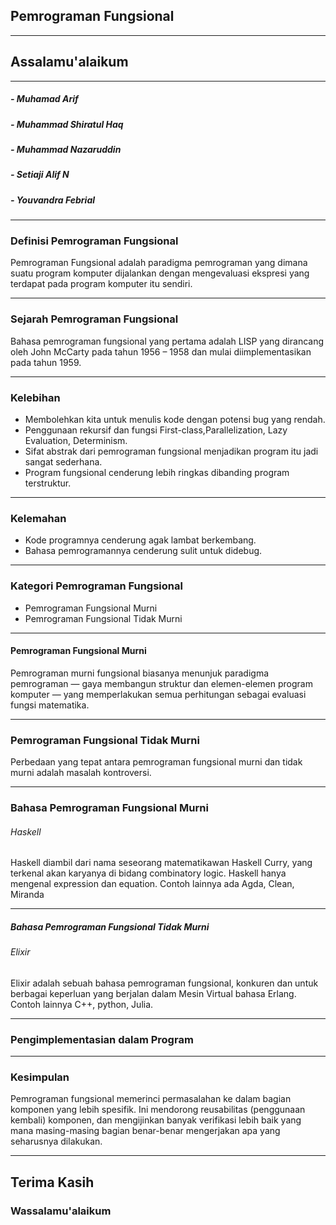## Pemrograman Fungsional
---
## Assalamu'alaikum
---

##### - Muhamad Arif
##### - Muhammad Shiratul Haq
##### - Muhammad Nazaruddin
##### - Setiaji Alif N
##### - Youvandra Febrial

---

### Definisi Pemrograman Fungsional

Pemrograman Fungsional adalah paradigma pemrograman yang dimana suatu program komputer dijalankan dengan mengevaluasi ekspresi yang terdapat pada program komputer itu sendiri.

---

### Sejarah Pemrograman Fungsional

Bahasa pemrograman fungsional yang pertama adalah LISP yang dirancang oleh John McCarty pada tahun 1956 – 1958 dan mulai diimplementasikan pada tahun 1959.

---
### Kelebihan

- Membolehkan kita untuk menulis kode dengan potensi bug yang rendah.
- Penggunaan rekursif dan fungsi First-class,Parallelization, Lazy Evaluation, Determinism.
- Sifat abstrak dari pemrograman fungsional menjadikan program itu jadi sangat sederhana.
- Program fungsional cenderung lebih ringkas dibanding program terstruktur.

---
### Kelemahan

- Kode programnya cenderung agak lambat berkembang.
- Bahasa pemrogramannya cenderung sulit untuk didebug.

---
### Kategori Pemrograman Fungsional
- Pemrograman Fungsional Murni
- Pemrograman Fungsional Tidak Murni

---
#### Pemrograman Fungsional Murni
Pemrograman murni fungsional biasanya menunjuk paradigma pemrograman — gaya membangun struktur dan elemen-elemen program komputer — yang memperlakukan semua perhitungan sebagai evaluasi fungsi matematika.

---
### Pemrograman Fungsional Tidak Murni
Perbedaan yang tepat antara pemrograman fungsional murni dan tidak murni adalah masalah kontroversi.

---
### Bahasa Pemrograman Fungsional Murni

###### Haskell
Haskell diambil dari nama seseorang matematikawan Haskell Curry, yang terkenal akan karyanya di bidang combinatory logic. Haskell hanya mengenal expression dan equation. 
Contoh lainnya ada Agda, Clean, Miranda

---
##### Bahasa Pemrograman Fungsional Tidak Murni

###### Elixir
Elixir adalah sebuah bahasa pemrograman fungsional, konkuren dan untuk berbagai keperluan yang berjalan dalam Mesin Virtual bahasa Erlang.
Contoh lainnya C++, python, Julia.

---
### Pengimplementasian dalam Program


---

### Kesimpulan

Pemrograman fungsional memerinci permasalahan ke dalam bagian komponen yang lebih spesifik. Ini mendorong reusabilitas (penggunaan kembali) komponen, dan mengijinkan banyak verifikasi lebih baik yang mana masing-masing bagian benar-benar mengerjakan apa yang seharusnya dilakukan.

---
## Terima Kasih
### Wassalamu'alaikum
